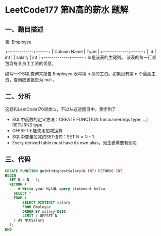 # LeetCode177 第N高的薪水 题解

## 一、题目描述

表: Employee

+-------------+------+
| Column Name | Type |
+-------------+------+
| id          | int  |
| salary      | int  |
+-------------+------+
Id是该表的主键列。
该表的每一行都包含有关员工工资的信息。


编写一个SQL查询来报告 Employee 表中第 n 高的工资。如果没有第 n 个最高工资，查询应该报告为 null 。



## 二、分析

这题和LeetCode176很类似，不过从这道题目中，我学到了：

+ SQL中函数的定义方法：CREATE FUNCTION funcname(args type, ...) RETURNS type
+ OFFSET不能使用加减运算
+ SQL中变量加减的SET语句：SET N = N - 1
+ Every derived table must have its own alias，派生表需要有别名



## 三、代码

```sql
CREATE FUNCTION getNthHighestSalary(N INT) RETURNS INT
BEGIN
  SET N = N - 1;
  RETURN (
      # Write your MySQL query statement below.
    SELECT *
    FROM (
        SELECT DISTINCT salary
        FROM Employee
        ORDER BY salary DESC
        LIMIT 1 OFFSET N
    ) AS NthSalary
  );
END
```

